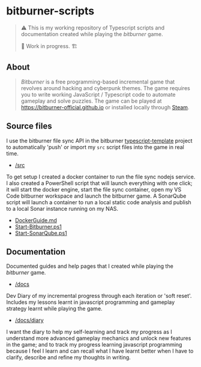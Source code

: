 # bitburner-scripts

> ⚠️ This is my working repository of Typescript scripts and documentation created while playing the _bitburner_ game.
>
> 🚧 Work in progress. 🏗️

## About

> _Bitburner_ is a free programming-based incremental game that revolves around hacking and cyberpunk themes. The game requires you to write working JavaScript / Typescript code to automate gameplay and solve puzzles. The game can be played at https://bitburner-official.github.io or installed locally through [Steam](https://store.steampowered.com/app/1812820/Bitburner/).

## Source files

I use the bitburner file sync API in the bitburner [typescript-template](https://github.com/bitburner-official/typescript-template) project to automatically 'push' or import my `src` script files into the game in real time.

- [/src](/src)

To get setup I created a docker container to run the file sync nodejs service. I also created a PowerShell script that will launch everything with one click; it will start the docker engine, start the file sync container, open my VS Code bitburner workspace and launch the bitburner game. A SonarQube script will launch a container to run a local static code analysis and publish to a local Sonar instance running on my NAS.

- [DockerGuide.md](DockerGuide.md)
- [Start-Bitburner.ps1](Start-Bitburner.ps1)
- [Start-SonarQube.ps1](Start-SonarQube.ps1)

## Documentation

Documented guides and help pages that I created while playing the _bitburner_ game.

- [/docs](/docs)

Dev Diary of my incremental progress through each iteration or 'soft reset'. Includes my lessons learnt in javascript programming and gameplay strategy learnt while playing the game.

- [/docs/diary](/docs/diary)

I want the diary to help my self-learning and track my progress as I understand more advanced gameplay mechanics and unlock new features in the game; and to track my progress learning javascript programming because I feel I learn and can recall what I have learnt better when I have to clarify, describe and refine my thoughts in writing.
